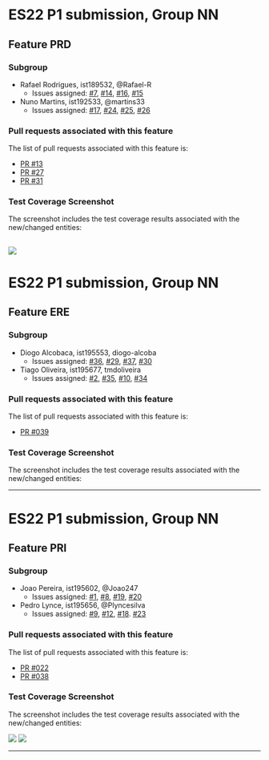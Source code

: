 # ES22 P1 submission, Group NN

## Feature PRD

### Subgroup

-   Rafael Rodrigues, ist189532, @Rafael-R
    -   Issues assigned: [#7](https://github.com/tecnico-softeng-2022/es22-01/issues/7), [#14](https://github.com/tecnico-softeng-2022/es22-01/issues/14), [#16](https://github.com/tecnico-softeng-2022/es22-01/issues/16), [#15](https://github.com/tecnico-softeng-2022/es22-01/issues/15)
-   Nuno Martins, ist192533, @martins33
    -   Issues assigned: [#17](https://github.com/tecnico-softeng-2022/es22-01/issues/17), [#24](https://github.com/tecnico-softeng-2022/es22-01/issues/24), [#25](https://github.com/tecnico-softeng-2022/es22-01/issues/25), [#26](https://github.com/tecnico-softeng-2022/es22-01/issues/26)

### Pull requests associated with this feature

The list of pull requests associated with this feature is:

-   [PR #13](https://github.com/tecnico-softeng-2022/es22-01/pull/13)
-   [PR #27](https://github.com/tecnico-softeng-2022/es22-01/pull/27)
-   [PR #31](https://github.com/tecnico-softeng-2022/es22-01/pull/31)

### Test Coverage Screenshot

The screenshot includes the test coverage results associated with the new/changed entities:

![](2022-03-18-16-38-26.png)
---

# ES22 P1 submission, Group NN

## Feature ERE

### Subgroup

-   Diogo Alcobaca, ist195553, diogo-alcoba
    -   Issues assigned: [#36](https://github.com/tecnico-softeng-2022/es22-01/issues/36), [#29](https://github.com/tecnico-softeng-2022/es22-01/issues/29), [#37](https://github.com/tecnico-softeng-2022/es22-01/issues/37), [#30](https://github.com/tecnico-softeng-2022/es22-01/issues/30)
-   Tiago Oliveira, ist195677, tmdoliveira
    -   Issues assigned: [#2](https://github.com/tecnico-softeng-2022/es22-01/issues/2), [#35](https://github.com/tecnico-softeng-2022/es22-01/issues/35), [#10](https://github.com/tecnico-softeng-2022/es22-01/issues/10), [#34](https://github.com/tecnico-softeng-2022/es22-01/issues/34)

### Pull requests associated with this feature

The list of pull requests associated with this feature is:

-   [PR #039](https://github.com/tecnico-softeng-2022/es22-01/pull/39)

### Test Coverage Screenshot

The screenshot includes the test coverage results associated with the new/changed entities:


---

# ES22 P1 submission, Group NN

## Feature PRI

### Subgroup

-   Joao Pereira, ist195602, @Joao247
    -   Issues assigned: [#1](https://github.com/tecnico-softeng-2022/es22-01/issues/1), [#8](https://github.com/tecnico-softeng-2022/es22-01/issues/8), [#19](https://github.com/tecnico-softeng-2022/es22-01/issues/19), [#20](https://github.com/tecnico-softeng-2022/es22-01/issues/20)
-   Pedro Lynce, ist195656, @Plyncesilva
    -   Issues assigned: [#9](https://github.com/tecnico-softeng-2022/es22-01/issues/9), [#12](https://github.com/tecnico-softeng-2022/es22-01/issues/12), [#18](https://github.com/tecnico-softeng-2022/es22-01/issues/18). [#23](https://github.com/tecnico-softeng-2022/es22-01/issues/23)

### Pull requests associated with this feature

The list of pull requests associated with this feature is:

-   [PR #022](https://github.com/tecnico-softeng-2022/es22-01/pull/22)
-   [PR #038](https://github.com/tecnico-softeng-2022/es22-01/pull/38)

### Test Coverage Screenshot

The screenshot includes the test coverage results associated with the new/changed entities:

![](2022-03-18-16-37-24.png)
![](2022-03-18-16-36-38.png)

---
